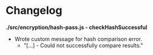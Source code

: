 # Changelog

**./src/encryption/hash-pass.js - checkHashSuccessful**
* Wrote custom message for hash comparison error.
	* "[...] - Could not successfully compare results."
